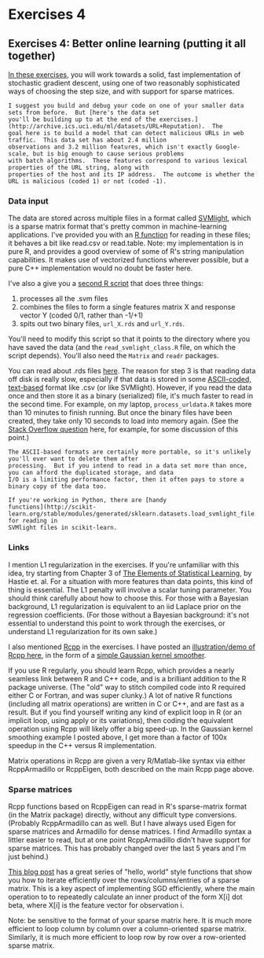 # Exercises 4

## Exercises 4: Better online learning (putting it all together)

[In these exercises](exercises04-SDS385.pdf), you will work towards a solid, fast implementation of
stochastic gradient descent, using one of two reasonably sophisticated ways of choosing the step size, and with support
for sparse matrices.

    I suggest you build and debug your code on one of your smaller data sets from before.  But [here's the data set
    you'll be building up to at the end of the exercises.](http://archive.ics.uci.edu/ml/datasets/URL+Reputation).  The
    goal here is to build a model that can detect malicious URLs in web traffic.  This data set has about 2.4 million
    observations and 3.2 million features, which isn't exactly Google-scale, but is big enough to cause serious problems
    with batch algorithms.  These features correspond to various lexical properties of the URL string, along with
    properties of the host and its IP address.  The outcome is whether the URL is malicious (coded 1) or not (coded -1).

### Data input

The data are stored across multiple files in a format called
[SVMlight](http://www.gabormelli.com/RKB/SVMlight_Learning_File_Format), which is a sparse matrix format that's pretty
common in machine-learning applications.  I've provided you with an [R function](../../R/read_svmlight_class.R) for reading
in these files; it behaves a bit like read.csv or read.table.  Note: my implementation is in pure R, and provides a good
overview of some of R's string manipulation capabilities.  It makes use of vectorized functions wherever possible, but a
pure C++ implementation would no doubt be faster here.

I've also a give you a [second R script](../../R/process_urldata.R) that does three things:  
1) processes all the .svm files   
2) combines the files to form a single features matrix X and response vector Y (coded 0/1, rather than -1/+1)  
3) spits out two binary files, `url_X.rds` and `url_Y.rds`.  

You'll need to modify this script so that it points to the directory where you have saved the data (and the
`read_svmlight_class.R` file, on which the script depends).  You'll also need the `Matrix` and `readr` packages.

You can read about .rds files [here](https://stat.ethz.ch/R-manual/R-devel/library/base/html/readRDS.html).  The reason
for step 3 is that reading data off disk is really slow, especially if that data is stored in some [ASCII-coded,
    text-based](https://www.cs.umd.edu/class/sum2003/cmsc311/Notes/BitOp/asciiBin.html) format like .csv (or like
    SVMlight).  However, if you read the data once and then store it as a binary (serialized) file, it's much faster to
    read in the second time.  For example, on my laptop, `process_urldata.R` takes more than 10 minutes to finish
    running.  But once the binary files have been created, they take only 10 seconds to load into memory again.  (See
    the [Stack Overflow
    question](http://stackoverflow.com/questions/11981434/file-operation-in-binary-vs-text-mode-performance-concern)
    here, for example, for some discussion of this point.)

    The ASCII-based formats are certainly more portable, so it's unlikely you'll ever want to delete them after
    processing.  But if you intend to read in a data set more than once, you can afford the duplicated storage, and data
    I/O is a limiting performance factor, then it often pays to store a binary copy of the data too.

    If you're working in Python, there are [handy
    functions](http://scikit-learn.org/stable/modules/generated/sklearn.datasets.load_svmlight_file.html) for reading in
    SVMlight files in scikit-learn.

### Links

I mention L1 regularization in the exercises.  If you're unfamiliar with this idea, try starting from Chapter 3 of [The
Elements of Statistical Learning](http://statweb.stanford.edu/~tibs/ElemStatLearn/printings/ESLII_print10.pdf), by
Hastie et. al.  For a situation with more features than data points, this kind of thing is essential.  The L1 penalty
will involve a scalar tuning parameter. You should think carefully about how to choose this.   For those with a Bayesian
background, L1 regularization is equivalent to an iid Laplace prior on the regression coefficients.  (For those without
a Bayesian background: it's not essential to understand this point to work through the exercises, or understand L1
regularization for its own sake.)

I also mentioned [Rcpp](http://www.rcpp.org) in the exercises.  I have posted an [illustration/demo of Rcpp
here](../R/kernelcpp.R), in the form of a [simple Gaussian kernel
smoother](https://en.wikipedia.org/wiki/Kernel_smoother).

If you use R regularly, you should learn Rcpp, which provides a nearly seamless link between R and C++ code, and is a
brilliant addition to the R package universe.  (The "old" way to stitch compiled code into R required either C or
Fortran, and was super clunky.)  A lot of native R functions (including all matrix operations) are written in C or C++,
and are fast as a result.  But if you find yourself writing any kind of explicit loop in R (or an implicit loop, using
apply or its variations), then coding the equivalent operation using Rcpp will likely offer a big speed-up.  In the
Gaussian kernel smoothing example I posted above, I get more than a factor of 100x speedup in the C++ versus R
implementation.

Matrix operations in Rcpp are given a very R/Matlab-like syntax via either RcppArmadillo or RcppEigen, both described on
the main Rcpp page above.

### Sparse matrices

Rcpp functions based on RcppEigen can read in R's sparse-matrix format (in the Matrix package) directly, without any
difficult type conversions.  (Probably RcppArmadillo can as well.  But I have always used Eigen for sparse matrices and
Armadillo for dense matrices.  I find Armadillo syntax a littler easier to read, but at one point RcppArmadillo didn't
have support for sparse matrices.  This has probably changed over the last 5 years and I'm just behind.)

[This blog post](http://gallery.rcpp.org/articles/sparse-iterators/) has a great series of "hello, world" style
functions that show you how to iterate efficiently over the rows/columns/entries of a sparse matrix.  This is a key
aspect of implementing SGD efficiently, where the main operation to to repeatedly calculate an inner product of the form
X[i] dot beta, where X[i] is the feature vector for observation i.

Note: be sensitive to the format of your sparse matrix here.  It is much more efficient to loop column by column over a
column-oriented sparse matrix.  Similarly, it is much more efficient to loop row by row over a row-oriented sparse
matrix.



